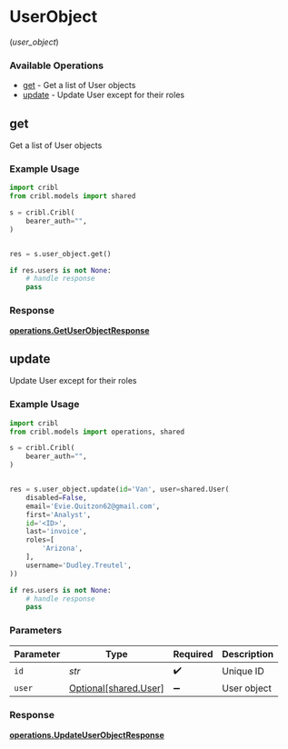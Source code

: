 # UserObject
(*user_object*)

### Available Operations

* [get](#get) - Get a list of User objects
* [update](#update) - Update User except for their roles

## get

Get a list of User objects

### Example Usage

```python
import cribl
from cribl.models import shared

s = cribl.Cribl(
    bearer_auth="",
)


res = s.user_object.get()

if res.users is not None:
    # handle response
    pass
```


### Response

**[operations.GetUserObjectResponse](../../models/operations/getuserobjectresponse.md)**


## update

Update User except for their roles

### Example Usage

```python
import cribl
from cribl.models import operations, shared

s = cribl.Cribl(
    bearer_auth="",
)


res = s.user_object.update(id='Van', user=shared.User(
    disabled=False,
    email='Evie.Quitzon62@gmail.com',
    first='Analyst',
    id='<ID>',
    last='invoice',
    roles=[
        'Arizona',
    ],
    username='Dudley.Treutel',
))

if res.users is not None:
    # handle response
    pass
```

### Parameters

| Parameter                                            | Type                                                 | Required                                             | Description                                          |
| ---------------------------------------------------- | ---------------------------------------------------- | ---------------------------------------------------- | ---------------------------------------------------- |
| `id`                                                 | *str*                                                | :heavy_check_mark:                                   | Unique ID                                            |
| `user`                                               | [Optional[shared.User]](../../models/shared/user.md) | :heavy_minus_sign:                                   | User object                                          |


### Response

**[operations.UpdateUserObjectResponse](../../models/operations/updateuserobjectresponse.md)**

